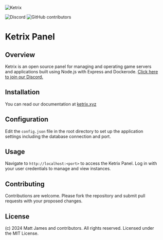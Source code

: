 ![Ketrix](https://cdn.discordapp.com/attachments/1317524043984797757/1342718339847553064/Picsart_25-02-22_10-42-52-613.jpg?ex=67baa766&is=67b955e6&hm=67e8d1f9d6a8c9bd1684843b4ec6a443c31e20008ff5c8fad550a6c456b52c78&)

![Discord](https://img.shields.io/discord/1253782902618194011?label=Discord&logo=Discord&logoColor=white&style=for-the-badge)
![GitHub contributors](https://img.shields.io/github/contributors/ketrixlabs/panel?style=for-the-badge)

# Ketrix Panel

## Overview
Ketrix is an open source panel for managing and operating game servers and applications built using Node.js with Express and Dockerode. [Click here to join our Discord.](https://ketrix.xyz/discord)

## Installation
You can read our documentation at [ketrix.xyz](https://ketrix.xyz)

## Configuration
Edit the `config.json` file in the root directory to set up the application settings including the database connection and port.

## Usage
Navigate to `http://localhost:<port>` to access the Ketrix Panel. Log in with your user credentials to manage and view instances.

## Contributing
Contributions are welcome. Please fork the repository and submit pull requests with your proposed changes.

## License
(c) 2024 Matt James and contributors. All rights reserved. Licensed under the MIT License.

